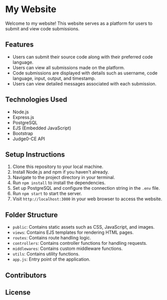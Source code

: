 # My Website

Welcome to my website! This website serves as a platform for users to submit and view code submissions.

## Features

- Users can submit their source code along with their preferred code language.
- Users can view all submissions made on the platform.
- Code submissions are displayed with details such as username, code language, input, output, and timestamp.
- Users can view detailed messages associated with each submission.

## Technologies Used

- Node.js
- Express.js
- PostgreSQL
- EJS (Embedded JavaScript)
- Bootstrap
- Judge0-CE API

## Setup Instructions

1. Clone this repository to your local machine.
2. Install Node.js and npm if you haven't already.
3. Navigate to the project directory in your terminal.
4. Run `npm install` to install the dependencies.
5. Set up PostgreSQL and configure the connection string in the `.env` file.
6. Run `npm start` to start the server.
7. Visit `http://localhost:3000` in your web browser to access the website.

## Folder Structure

- `public`: Contains static assets such as CSS, JavaScript, and images.
- `views`: Contains EJS templates for rendering HTML pages.
- `routes`: Contains route handling logic.
- `controllers`: Contains controller functions for handling requests.
- `middlewares`: Contains custom middleware functions.
- `utils`: Contains utility functions.
- `app.js`: Entry point of the application.

## Contributors

## License







